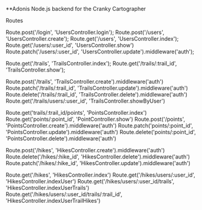 **Adonis Node.js backend for the Cranky Cartographer

Routes

Route.post('/login', 'UsersController.login');
Route.post('/users', 'UsersController.create');
Route.get('/users', 'UsersController.index');
Route.get('/users/:user_id', 'UsersController.show')
Route.patch('/users/:user_id', 'UsersController.update').middleware('auth');

Route.get('/trails', 'TrailsController.index');
Route.get('/trails/:trail_id', 'TrailsController.show');

Route.post('/trails', 'TrailsController.create').middleware('auth')
Route.patch('/trails/:trail_id', 'TrailsController.update').middleware('auth')
Route.delete('/trails/:trail_id', 'TrailsController.delete').middleware('auth')
Route.get('/trails/users/:user_id', 'TrailsController.showByUser')

Route.get('trails/:trail_id/points', 'PointsController.index')
Route.get('points/:point_id', 'PointController.show')
Route.post('/points', 'PointsController.create').middleware('auth')
Route.patch('points/:point_id', 'PointsController.update').middleware('auth')
Route.delete('points/:point_id', 'PointsController.delete').middleware('auth')

Route.post('/hikes', 'HikesController.create').middleware('auth')
Route.delete('/hikes/:hike_id', 'HikesController.delete').middleware('auth')
Route.patch('/hikes/:hike_id', 'HikesController.update').middleware('auth')

Route.get('/hikes', 'HikesController.index')
Route.get('/hikes/users/:user_id', 'HikesController.indexUser')
Route.get('/hikes/users/:user_id/trails', 'HikesController.indexUserTrails')
Route.get('/hikes/users/:user_id/trails/:trail_id', 'HikesController.indexUserTrailHikes')
